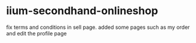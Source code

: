 # iium-secondhand-onlineshop

fix terms and conditions in sell page. added some pages such as my order and edit the profile page
